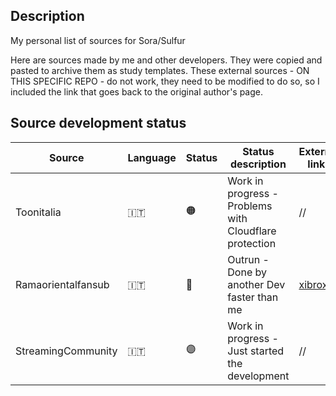 ## Description
My personal list of sources for Sora/Sulfur

Here are sources made by me and other developers.
They were copied and pasted to archive them as study templates.
These external sources - ON THIS SPECIFIC REPO - do not work, they need to be modified to do so, so I included the link that goes back to the original author's page.

## Source development status

| Source | Language | Status | Status description | External links |
|-----------|-----------|-----------|-----------|-----------|
| Toonitalia | 🇮🇹 | :orange_circle: | Work in progress - Problems with Cloudflare protection | //  |
| Ramaorientalfansub | 🇮🇹 | :large_blue_circle: | Outrun - Done by another Dev faster than me | [xibrox](https://github.com/xibrox/sora-movie-module/tree/main/ramaorientalfansub)  |
| StreamingCommunity | 🇮🇹 | :purple_circle: | Work in progress - Just started the development | //  |
